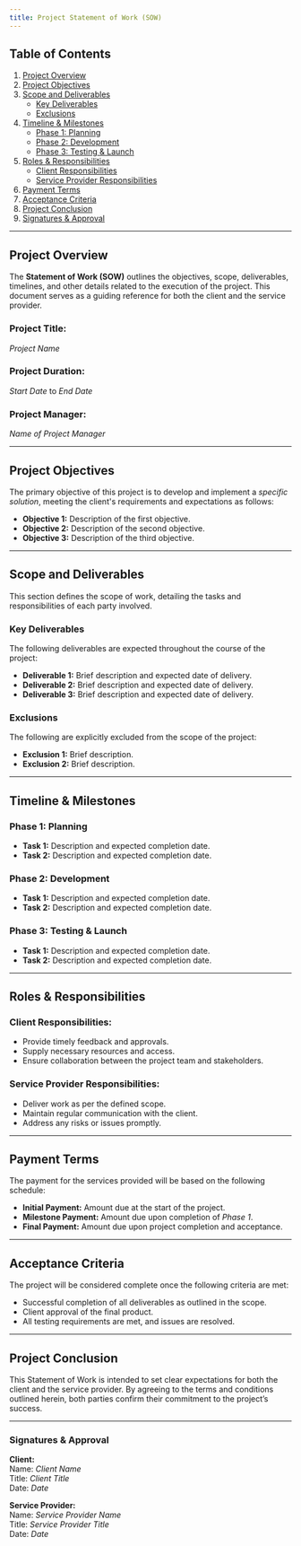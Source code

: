 ```yaml
---
title: Project Statement of Work (SOW)
---
```


## Table of Contents
1. [Project Overview](#project-overview)
2. [Project Objectives](#project-objectives)
3. [Scope and Deliverables](#scope-and-deliverables)
   - [Key Deliverables](#key-deliverables)
   - [Exclusions](#exclusions)
4. [Timeline & Milestones](#timeline--milestones)
   - [Phase 1: Planning](#phase-1-planning)
   - [Phase 2: Development](#phase-2-development)
   - [Phase 3: Testing & Launch](#phase-3-testing--launch)
5. [Roles & Responsibilities](#roles--responsibilities)
   - [Client Responsibilities](#client-responsibilities)
   - [Service Provider Responsibilities](#service-provider-responsibilities)
6. [Payment Terms](#payment-terms)
7. [Acceptance Criteria](#acceptance-criteria)
8. [Project Conclusion](#project-conclusion)
9. [Signatures & Approval](#signatures--approval)

---

## Project Overview

The **Statement of Work (SOW)** outlines the objectives, scope, deliverables, timelines, and other details related to the execution of the project. This document serves as a guiding reference for both the client and the service provider.

### Project Title:
*Project Name*

### Project Duration:
*Start Date* to *End Date*

### Project Manager:
*Name of Project Manager*

---

## Project Objectives

The primary objective of this project is to develop and implement a *specific solution*, meeting the client's requirements and expectations as follows:

- **Objective 1:** Description of the first objective.
- **Objective 2:** Description of the second objective.
- **Objective 3:** Description of the third objective.

---

## Scope and Deliverables

This section defines the scope of work, detailing the tasks and responsibilities of each party involved.

### Key Deliverables

The following deliverables are expected throughout the course of the project:

- **Deliverable 1:** Brief description and expected date of delivery.
- **Deliverable 2:** Brief description and expected date of delivery.
- **Deliverable 3:** Brief description and expected date of delivery.

### Exclusions

The following are explicitly excluded from the scope of the project:

- **Exclusion 1:** Brief description.
- **Exclusion 2:** Brief description.

---

## Timeline & Milestones

### Phase 1: Planning

- **Task 1:** Description and expected completion date.
- **Task 2:** Description and expected completion date.

### Phase 2: Development

- **Task 1:** Description and expected completion date.
- **Task 2:** Description and expected completion date.

### Phase 3: Testing & Launch

- **Task 1:** Description and expected completion date.
- **Task 2:** Description and expected completion date.

---

## Roles & Responsibilities

### Client Responsibilities:

- Provide timely feedback and approvals.
- Supply necessary resources and access.
- Ensure collaboration between the project team and stakeholders.

### Service Provider Responsibilities:

- Deliver work as per the defined scope.
- Maintain regular communication with the client.
- Address any risks or issues promptly.

---

## Payment Terms

The payment for the services provided will be based on the following schedule:

- **Initial Payment:** Amount due at the start of the project.
- **Milestone Payment:** Amount due upon completion of *Phase 1*.
- **Final Payment:** Amount due upon project completion and acceptance.

---

## Acceptance Criteria

The project will be considered complete once the following criteria are met:

- Successful completion of all deliverables as outlined in the scope.
- Client approval of the final product.
- All testing requirements are met, and issues are resolved.

---

## Project Conclusion

This Statement of Work is intended to set clear expectations for both the client and the service provider. By agreeing to the terms and conditions outlined herein, both parties confirm their commitment to the project’s success.

---

### Signatures & Approval

**Client:**  
Name: *Client Name*  
Title: *Client Title*  
Date: *Date*

**Service Provider:**  
Name: *Service Provider Name*  
Title: *Service Provider Title*  
Date: *Date*
